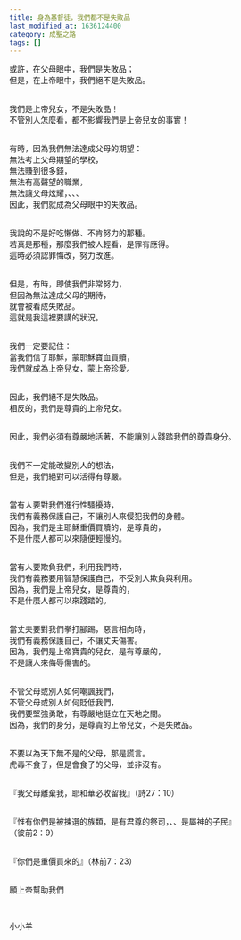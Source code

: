 ```yaml
---
title: 身為基督徒，我們都不是失敗品
last_modified_at: 1636124400
category: 成聖之路
tags: []
---
```


<p>或許，在父母眼中，我們是失敗品；<br/>
但是，在上帝眼中，我們絕不是失敗品。</p>
<p><br/>
我們是上帝兒女，不是失敗品！<br/>
不管別人怎麼看，都不影響我們是上帝兒女的事實！</p>
<p><br/>
有時，因為我們無法達成父母的期望：<br/>
無法考上父母期望的學校，<br/>
無法賺到很多錢，<br/>
無法有高聲望的職業，<br/>
無法讓父母炫耀，、、、<br/>
因此，我們就成為父母眼中的失敗品。</p>
<p><br/>
我說的不是好吃懶做、不肯努力的那種。<br/>
若真是那種，那麼我們被人輕看，是罪有應得。<br/>
這時必須認罪悔改，努力改進。</p>
<p><br/>
但是，有時，即使我們非常努力，<br/>
但因為無法達成父母的期待，<br/>
就會被看成失敗品。<br/>
這就是我這裡要講的狀況。</p>
<p><br/>
我們一定要記住：<br/>
當我們信了耶穌，蒙耶穌寶血買贖，<br/>
我們就成為上帝兒女，蒙上帝珍愛。</p>
<p><br/>
因此，我們絕不是失敗品。<br/>
相反的，我們是尊貴的上帝兒女。</p>
<p><br/>
因此，我們必須有尊嚴地活著，不能讓別人踐踏我們的尊貴身分。</p>
<p><br/>
我們不一定能改變別人的想法，<br/>
但是，我們絕對可以活得有尊嚴。</p>
<p><br/>
當有人要對我們進行性騷擾時，<br/>
我們有義務保護自己，不讓別人來侵犯我們的身體。<br/>
因為，我們是主耶穌重價買贖的，是尊貴的，<br/>
不是什麼人都可以來隨便輕慢的。</p>
<p><br/>
當有人要欺負我們，利用我們時，<br/>
我們有義務要用智慧保護自己，不受別人欺負與利用。<br/>
因為，我們是上帝兒女，是尊貴的，<br/>
不是什麼人都可以來踐踏的。</p>
<p><br/>
當丈夫要對我們拳打腳踢，惡言相向時，<br/>
我們有義務保護自己，不讓丈夫傷害。<br/>
因為，我們是上帝寶貴的兒女，是有尊嚴的，<br/>
不是讓人來侮辱傷害的。</p>
<p><br/>
不管父母或別人如何嘲諷我們，<br/>
不管父母或別人如何貶低我們，<br/>
我們要堅強勇敢，有尊嚴地挺立在天地之間。<br/>
因為，我們的身分，是尊貴的上帝兒女，不是失敗品。</p>
<p><br/>
不要以為天下無不是的父母，那是謊言。<br/>
虎毒不食子，但是會食子的父母，並非沒有。</p>
<p><br/>
『我父母離棄我，耶和華必收留我』（詩27：10）</p>
<p><br/>
『惟有你們是被揀選的族類，是有君尊的祭司，、、是屬神的子民』<br/>
（彼前2：9）</p>
<p><br/>
『你們是重價買來的』（林前7：23）</p>
<p><br/>
願上帝幫助我們</p>
<p> </p>
<p>小小羊</p>
<p> </p>
